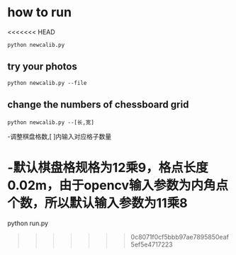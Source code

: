 # how to run
<<<<<<< HEAD
```
python newcalib.py
```


## try your photos
```
python newcalib.py --file
```



## change the numbers of chessboard grid
```
python newcalib.py --[长,宽]
```
-调整棋盘格数,[ ]内输入对应格子数量

-默认棋盘格规格为12乘9，格点长度0.02m，由于opencv输入参数为内角点个数，所以默认输入参数为11乘8
=======
  python run.py
>>>>>>> 0c8071f0cf5bbb97ae7895850eaf5ef5e4717223
